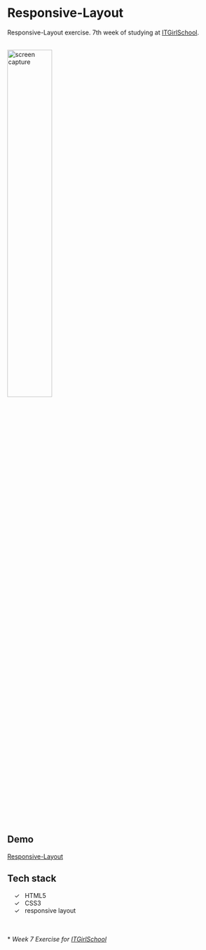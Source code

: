 # Responsive-Layout

Responsive-Layout exercise. 7th week of studying at [ITGirlSchool].


<br>
<img width="45%" alt="screen capture" src="../main/captureweb.jpeg">

## Demo
[Responsive-Layout]

## Tech stack

&nbsp;&nbsp;&nbsp;&nbsp;&check;&nbsp;&nbsp; HTML5<br>
&nbsp;&nbsp;&nbsp;&nbsp;&check;&nbsp;&nbsp; CSS3<br>
&nbsp;&nbsp;&nbsp;&nbsp;&check;&nbsp;&nbsp; responsive layout<br>

<br><br> 
\* _Week 7 Exercise for [ITGirlSchool]_ 
  

   [ITGirlSchool]: <https://itgirlschool.com/en>
   [Responsive-Layout]: <https://alenagm.github.io/Responsive-Layout/>
